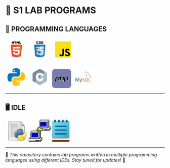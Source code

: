# 🎯 S1 LAB PROGRAMS

## 🚀 PROGRAMMING LANGUAGES

<p align="left">
  <img src="readme/html.png" width="70" height="70" alt="HTML">
  <img src="readme/css.png" width="70" height="70" alt="CSS">
  <img src="readme/javascript.png" width="70" height="70" alt="JavaScript">
</p>
<p align="left">
  <img src="readme/python.png" width="70" height="70" alt="Python">
  <img src="readme/c.png" width="70" height="70" alt="C">
  <img src="readme/php.png" width="60" height="60" alt="PHP">
  <img src="readme/mysql.png" width="70" height="70" alt="MySQL">
</p>

---

## 🖥️ IDLE

<p align="left">
  <img src="readme/python_idle.png" width="70" height="70" alt="Python IDLE">
  <img src="readme/putty.png" width="70" height="70" alt="PuTTY">
  <img src="readme/notepad.png" width="55" height="70" alt="Notepad">
</p>

---

📌 *This repository contains lab programs written in multiple programming languages using different IDEs. Stay tuned for updates!* 🚀
